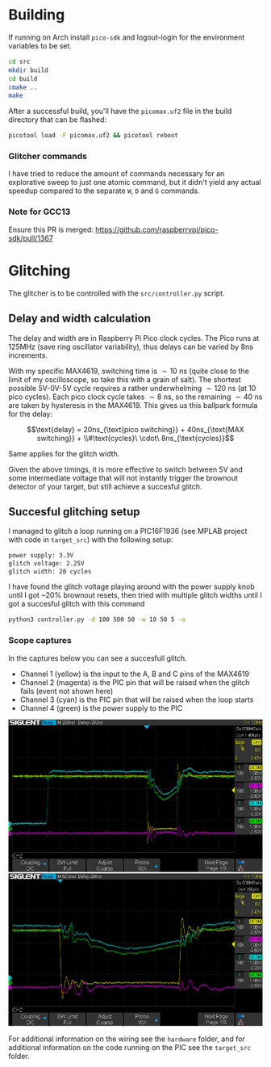 
# Building
If running on Arch install `pico-sdk` and logout-login for the environment
variables to be set.

```bash
cd src
mkdir build
cd build
cmake ..
make
```

After a successful build, you'll have the `picomax.uf2` file in the build
directory that can be flashed:
```bash
picotool load -F picomax.uf2 && picotool reboot
```

### Glitcher commands
I have tried to reduce the amount of commands necessary for an explorative
sweep to just one atomic command, but it didn't yield any actual speedup
compared to the separate `W`, `D` and `G` commands.

### Note for GCC13
Ensure this PR is merged: https://github.com/raspberrypi/pico-sdk/pull/1367

# Glitching
The glitcher is to be controlled with the `src/controller.py` script.

## Delay and width calculation
The delay and width are in Raspberry Pi Pico clock cycles. The Pico runs at
125MHz (save ring oscillator variability), thus delays can be varied by 8ns
increments.

With my specific MAX4619, switching time is ${\sim}10\ \text{ns}$ (quite close
to the limit of my oscilloscope, so take this with a grain of salt). The
shortest possible 5V-0V-5V cycle requires a rather underwhelming
${\sim}120\ \text{ns}$ (at 10 pico cycles). Each pico clock cycle takes
${\sim}8\ \text{ns}$, so the remaining ${\sim}40\ \text{ns}$ are taken by
hysteresis in the MAX4619. This gives us this ballpark formula for the delay:

$$\text{delay} = 20ns_{\text{pico switching}} + 40ns_{\text{MAX switching}} + \\#\text{cycles}\ \cdot\ 8ns_{\text{cycles}}$$

Same applies for the glitch width.

Given the above timings, it is more effective to switch between 5V and some
intermediate voltage that will not instantly trigger the brownout detector of
your target, but still achieve a succesful glitch.

## Succesful glitching setup
I managed to glitch a loop running on a PIC16F1936 (see MPLAB project with code
in `target_src`) with the following setup:
```
power supply: 3.3V
glitch voltage: 2.25V
glitch width: 20 cycles
```

I have found the glitch voltage playing around with the power supply knob until
I got ~20% brownout resets, then tried with multiple glitch widths until I got
a succesful glitch with this command

```bash
python3 controller.py -d 100 500 50 -w 10 50 5 -o
```

### Scope captures
In the captures below you can see a succesfull glitch.
- Channel 1 (yellow) is the input to the A, B and C pins of the MAX4619
- Channel 2 (magenta) is the PIC pin that will be raised when the glitch fails
(event not shown here)
- Channel 3 (cyan) is the PIC pin that will be raised when the loop starts
- Channel 4 (green) is the power supply to the PIC

![Succesful glitch](img/glitch_success.png)
![Successful glitch zoomed](img/glitch_success_closeup.png)

For additional information on the wiring see the `hardware` folder, and for
additional information on the code running on the PIC see the `target_src`
folder.
